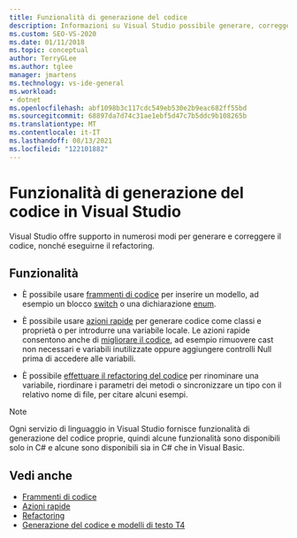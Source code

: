 ```yaml
---
title: Funzionalità di generazione del codice
description: Informazioni su Visual Studio possibile generare, correggere ed eseguire il refactoring del codice.
ms.custom: SEO-VS-2020
ms.date: 01/11/2018
ms.topic: conceptual
author: TerryGLee
ms.author: tglee
manager: jmartens
ms.technology: vs-ide-general
ms.workload:
- dotnet
ms.openlocfilehash: abf1098b3c117cdc549eb530e2b9eac682ff55bd
ms.sourcegitcommit: 68897da7d74c31ae1ebf5d47c7b5ddc9b108265b
ms.translationtype: MT
ms.contentlocale: it-IT
ms.lasthandoff: 08/13/2021
ms.locfileid: "122101882"
---
```

# <a name="code-generation-features-in-visual-studio"></a>Funzionalità di generazione del codice in Visual Studio

Visual Studio offre supporto in numerosi modi per generare e correggere il codice, nonché eseguirne il refactoring.

## <a name="features"></a>Funzionalità

- È possibile usare [frammenti di codice](../ide/code-snippets.md) per inserire un modello, ad esempio un blocco [switch](/dotnet/csharp/language-reference/keywords/switch) o una dichiarazione [enum](/dotnet/csharp/language-reference/keywords/enum).

- È possibile usare [azioni rapide](../ide/quick-actions.md) per generare codice come classi e proprietà o per introdurre una variabile locale. Le azioni rapide consentono anche di [migliorare il codice](../ide/common-quick-actions.md), ad esempio rimuovere cast non necessari e variabili inutilizzate oppure aggiungere controlli Null prima di accedere alle variabili.

- È possibile [effettuare il refactoring del codice](../ide/refactoring-in-visual-studio.md) per rinominare una variabile, riordinare i parametri dei metodi o sincronizzare un tipo con il relativo nome di file, per citare alcuni esempi.

> [!NOTE]
> Ogni servizio di linguaggio in Visual Studio fornisce funzionalità di generazione del codice proprie, quindi alcune funzionalità sono disponibili solo in C# e alcune sono disponibili sia in C# che in Visual Basic.

## <a name="see-also"></a>Vedi anche

- [Frammenti di codice](../ide/code-snippets.md)
- [Azioni rapide](../ide/quick-actions.md)
- [Refactoring](../ide/refactoring-in-visual-studio.md)
- [Generazione del codice e modelli di testo T4](../modeling/code-generation-and-t4-text-templates.md)
